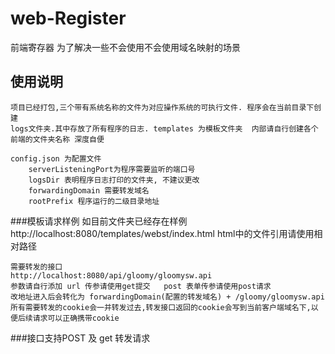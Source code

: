 # web-Register
前端寄存器 为了解决一些不会使用不会使用域名映射的场景

## 使用说明
    项目已经打包,三个带有系统名称的文件为对应操作系统的可执行文件. 程序会在当前目录下创建
    logs文件夹.其中存放了所有程序的日志. templates 为模板文件夹  内部请自行创建各个前端的文件夹名称 深度自便
    
    config.json 为配置文件
        serverListeningPort为程序需要监听的端口号
        logsDir 表明程序日志打印的文件夹, 不建议更改
        forwardingDomain 需要转发域名
        rootPrefix 程序运行的二级目录地址
        
###模板请求样例
    如目前文件夹已经存在样例
    http://localhost:8080/templates/webst/index.html
    html中的文件引用请使用相对路径
    
    需要转发的接口
    http://localhost:8080/api/gloomy/gloomysw.api
    参数请自行添加 url 传参请使用get提交   post 表单传参请使用post请求
    改地址进入后会转化为 forwardingDomain(配置的转发域名) + /gloomy/gloomysw.api
    所有需要转发的cookie会一并转发过去,转发接口返回的cookie会写到当前客户端域名下,以便后续请求可以正确携带cookie
        
###接口支持POST 及 get 转发请求 